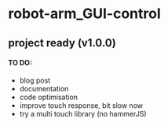 # robot-arm_GUI-control

## project ready (v1.0.0)


#### TO DO:

* blog post 
* documentation
* code optimisation
* improve touch response, bit slow now
* try a multi touch library (no hammerJS)
